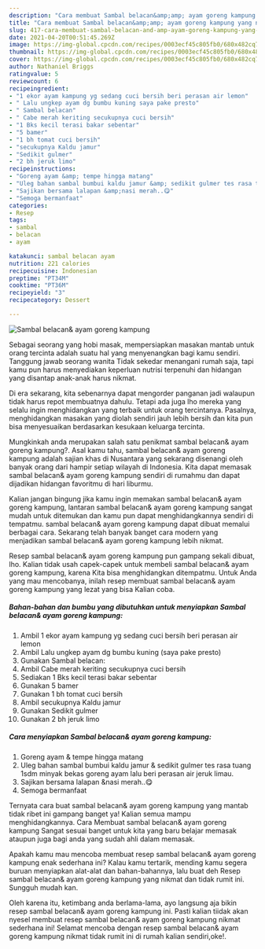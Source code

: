 ```yaml
---
description: "Cara membuat Sambal belacan&amp;amp; ayam goreng kampung yang nikmat Untuk Jualan"
title: "Cara membuat Sambal belacan&amp;amp; ayam goreng kampung yang nikmat Untuk Jualan"
slug: 417-cara-membuat-sambal-belacan-and-amp-ayam-goreng-kampung-yang-nikmat-untuk-jualan
date: 2021-04-20T00:51:45.269Z
image: https://img-global.cpcdn.com/recipes/0003ecf45c805fb0/680x482cq70/sambal-belacan-ayam-goreng-kampung-foto-resep-utama.jpg
thumbnail: https://img-global.cpcdn.com/recipes/0003ecf45c805fb0/680x482cq70/sambal-belacan-ayam-goreng-kampung-foto-resep-utama.jpg
cover: https://img-global.cpcdn.com/recipes/0003ecf45c805fb0/680x482cq70/sambal-belacan-ayam-goreng-kampung-foto-resep-utama.jpg
author: Nathaniel Briggs
ratingvalue: 5
reviewcount: 6
recipeingredient:
- "1 ekor ayam kampung yg sedang cuci bersih beri perasan air lemon"
- " Lalu ungkep ayam dg bumbu kuning saya pake presto"
- " Sambal belacan"
- " Cabe merah keriting secukupnya cuci bersih"
- "1 Bks kecil terasi bakar sebentar"
- "5 bamer"
- "1 bh tomat cuci bersih"
- "secukupnya Kaldu jamur"
- "Sedikit gulmer"
- "2 bh jeruk limo"
recipeinstructions:
- "Goreng ayam &amp; tempe hingga matang"
- "Uleg bahan sambal bumbui kaldu jamur &amp; sedikit gulmer tes rasa tuang 1sdm minyak bekas goreng ayam lalu beri perasan air jeruk limau."
- "Sajikan bersama lalapan &amp;nasi merah..😋"
- "Semoga bermanfaat"
categories:
- Resep
tags:
- sambal
- belacan
- ayam

katakunci: sambal belacan ayam 
nutrition: 221 calories
recipecuisine: Indonesian
preptime: "PT34M"
cooktime: "PT36M"
recipeyield: "3"
recipecategory: Dessert

---
```



![Sambal belacan&amp; ayam goreng kampung](https://img-global.cpcdn.com/recipes/0003ecf45c805fb0/680x482cq70/sambal-belacan-ayam-goreng-kampung-foto-resep-utama.jpg)

Sebagai seorang yang hobi masak, mempersiapkan masakan mantab untuk orang tercinta adalah suatu hal yang menyenangkan bagi kamu sendiri. Tanggung jawab seorang  wanita Tidak sekedar menangani rumah saja, tapi kamu pun harus menyediakan keperluan nutrisi terpenuhi dan hidangan yang disantap anak-anak harus nikmat.

Di era  sekarang, kita sebenarnya dapat mengorder panganan jadi walaupun tidak harus repot membuatnya dahulu. Tetapi ada juga lho mereka yang selalu ingin menghidangkan yang terbaik untuk orang tercintanya. Pasalnya, menghidangkan masakan yang diolah sendiri jauh lebih bersih dan kita pun bisa menyesuaikan berdasarkan kesukaan keluarga tercinta. 



Mungkinkah anda merupakan salah satu penikmat sambal belacan&amp; ayam goreng kampung?. Asal kamu tahu, sambal belacan&amp; ayam goreng kampung adalah sajian khas di Nusantara yang sekarang disenangi oleh banyak orang dari hampir setiap wilayah di Indonesia. Kita dapat memasak sambal belacan&amp; ayam goreng kampung sendiri di rumahmu dan dapat dijadikan hidangan favoritmu di hari liburmu.

Kalian jangan bingung jika kamu ingin memakan sambal belacan&amp; ayam goreng kampung, lantaran sambal belacan&amp; ayam goreng kampung sangat mudah untuk ditemukan dan kamu pun dapat menghidangkannya sendiri di tempatmu. sambal belacan&amp; ayam goreng kampung dapat dibuat memalui berbagai cara. Sekarang telah banyak banget cara modern yang menjadikan sambal belacan&amp; ayam goreng kampung lebih nikmat.

Resep sambal belacan&amp; ayam goreng kampung pun gampang sekali dibuat, lho. Kalian tidak usah capek-capek untuk membeli sambal belacan&amp; ayam goreng kampung, karena Kita bisa menghidangkan ditempatmu. Untuk Anda yang mau mencobanya, inilah resep membuat sambal belacan&amp; ayam goreng kampung yang lezat yang bisa Kalian coba.

<!--inarticleads1-->

##### Bahan-bahan dan bumbu yang dibutuhkan untuk menyiapkan Sambal belacan&amp; ayam goreng kampung:

1. Ambil 1 ekor ayam kampung yg sedang cuci bersih beri perasan air lemon
1. Ambil  Lalu ungkep ayam dg bumbu kuning (saya pake presto)
1. Gunakan  Sambal belacan:
1. Ambil  Cabe merah keriting secukupnya cuci bersih
1. Sediakan 1 Bks kecil terasi bakar sebentar
1. Gunakan 5 bamer
1. Gunakan 1 bh tomat cuci bersih
1. Ambil secukupnya Kaldu jamur
1. Gunakan Sedikit gulmer
1. Gunakan 2 bh jeruk limo




<!--inarticleads2-->

##### Cara menyiapkan Sambal belacan&amp; ayam goreng kampung:

1. Goreng ayam &amp; tempe hingga matang
1. Uleg bahan sambal bumbui kaldu jamur &amp; sedikit gulmer tes rasa tuang 1sdm minyak bekas goreng ayam lalu beri perasan air jeruk limau.
1. Sajikan bersama lalapan &amp;nasi merah..😋
1. Semoga bermanfaat




Ternyata cara buat sambal belacan&amp; ayam goreng kampung yang mantab tidak ribet ini gampang banget ya! Kalian semua mampu menghidangkannya. Cara Membuat sambal belacan&amp; ayam goreng kampung Sangat sesuai banget untuk kita yang baru belajar memasak ataupun juga bagi anda yang sudah ahli dalam memasak.

Apakah kamu mau mencoba membuat resep sambal belacan&amp; ayam goreng kampung enak sederhana ini? Kalau kamu tertarik, mending kamu segera buruan menyiapkan alat-alat dan bahan-bahannya, lalu buat deh Resep sambal belacan&amp; ayam goreng kampung yang nikmat dan tidak rumit ini. Sungguh mudah kan. 

Oleh karena itu, ketimbang anda berlama-lama, ayo langsung aja bikin resep sambal belacan&amp; ayam goreng kampung ini. Pasti kalian tiidak akan nyesel membuat resep sambal belacan&amp; ayam goreng kampung nikmat sederhana ini! Selamat mencoba dengan resep sambal belacan&amp; ayam goreng kampung nikmat tidak rumit ini di rumah kalian sendiri,oke!.


